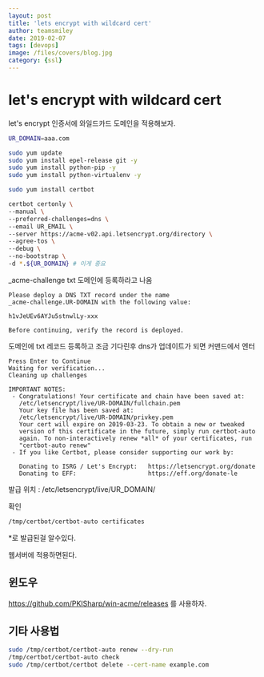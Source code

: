 ```yaml
---
layout: post
title: 'lets encrypt with wildcard cert' 
author: teamsmiley
date: 2019-02-07
tags: [devops]
image: /files/covers/blog.jpg
category: {ssl}
---
```


# let's encrypt with wildcard cert

let's encrypt 인증서에 와일드카드 도메인을 적용해보자.

```bash
UR_DOMAIN=aaa.com

sudo yum update
sudo yum install epel-release git -y
sudo yum install python-pip -y
sudo yum install python-virtualenv -y

sudo yum install certbot

certbot certonly \
--manual \
--preferred-challenges=dns \
--email UR_EMAIL \
--server https://acme-v02.api.letsencrypt.org/directory \
--agree-tos \
--debug \
--no-bootstrap \
-d *.${UR_DOMAIN} # 이게 중요
```


_acme-challenge txt 도메인에 등록하라고 나옴

```
Please deploy a DNS TXT record under the name
_acme-challenge.UR-DOMAIN with the following value:

h1vJeUEv6AYJu5stnwlLy-xxx

Before continuing, verify the record is deployed.
```

도메인에 txt 레코드 등록하고 조금 기다린후 dns가 업데이트가 되면 커맨드에서 엔터 

```
Press Enter to Continue
Waiting for verification...
Cleaning up challenges

IMPORTANT NOTES:
 - Congratulations! Your certificate and chain have been saved at:
   /etc/letsencrypt/live/UR-DOMAIN/fullchain.pem
   Your key file has been saved at:
   /etc/letsencrypt/live/UR-DOMAIN/privkey.pem
   Your cert will expire on 2019-03-23. To obtain a new or tweaked
   version of this certificate in the future, simply run certbot-auto
   again. To non-interactively renew *all* of your certificates, run
   "certbot-auto renew"
 - If you like Certbot, please consider supporting our work by:

   Donating to ISRG / Let's Encrypt:   https://letsencrypt.org/donate
   Donating to EFF:                    https://eff.org/donate-le
```

발급 위치 : /etc/letsencrypt/live/UR_DOMAIN/

확인

```bash
/tmp/certbot/certbot-auto certificates
```

*로 발급된걸 알수있다.

웹서버에 적용하면된다.

## 윈도우 
<https://github.com/PKISharp/win-acme/releases> 를 사용하자.


## 기타 사용법

```bash
sudo /tmp/certbot/certbot-auto renew --dry-run
/tmp/certbot/certbot-auto check 
sudo /tmp/certbot/certbot delete --cert-name example.com
```